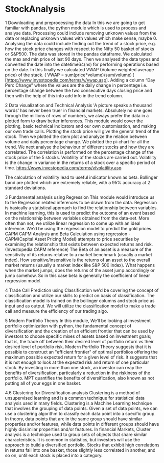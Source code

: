 # StockAnalysis
1 Downloading and preprocessing the data
In this we are going to get familiar with pandas, the python module which is used to process and analyse data. Processing could include removing unknown values from the data or replacing unknown values with values which make sense, maybe 0. Analysing the data could include finding out the trend of a stock price, e.g. how the stock price changes with respect to the Nifty 50 basket of stocks or S&P500. The data was stored in the pandas dataframe. We calculated the max and min price of last 90 days. Then we analysed the data types and converted the date into the datetime64(ns) for performing operations based on the date. In this finally we calculated VWAP (Volume weighted average price) of the stack. ( VWAP = sum(price*volume)/sum(volume) ) [https://www.investopedia.com/terms/v/vwap.asp].
Adding a column “Day Perc Change” where the values are the daily change in percentage i.e. percentage change between the two consecutive days closing price and then with the help of this info add info in the trend column.

2 Data visualization and Technical Analysis
'A picture speaks a thousand words' has never been truer in financial markets. Absolutely no one goes through the millions of rows of numbers, we always prefer the data in a plotted form to draw better inferences. This module would cover the plotting, basic technical indicators and our own customisation, and making our own trade calls. Plotting the stock price will give the general trend of the stock. Then we plotted the stem plot and analyze the relation between volume and daily percentage change.  We plotted the pi-chart for all the trend. 
We next analyse the behaviour of different stocks and how they are correlated. The correlation is performed on the percentage change of the stock price of the 5 stocks. Volatility of the stocks are carried out. Volatility is the change in variance in the returns of a stock over a specific period of time. https://www.investopedia.com/terms/v/volatility.asp

The calculation of volatility lead to useful indicator known as beta. Bollinger band are plotted which are extremely reliable, with a 95% accuracy at 2 standard deviations. 

3 Fundamental analysis using Regression
This module would introduce us to the Regression related inferences to be drawn from the data. Regression is basically a statistical approach to find the relationship between variables. In machine learning, this is used to predict the outcome of an event based on the relationship between variables obtained from the data-set. More often than not, we utilize linear regression to come up with an ideal inference. We'd be using the regression model to predict the gold prices.
CAPM CAPM Analysis and Beta Calculation using regression -
CAPM(Capital Asset Pricing Model) attempts to price securities by examining the relationship that exists between expected returns and risk. (Investopedia CAPM reference) The Beta of an asset is a measure of the sensitivity of its returns relative to a market benchmark (usually a market index). How sensitive/insensitive is the returns of an asset to the overall market returns (usually a market index like S&P 500 index). What happens when the market jumps, does the returns of the asset jump accordingly or jump somehow. So in this case beta is generally the coefficient of linear regression model.

4 Trade Call Prediction using Classification
we'd be covering the concept of classification and utilize our skills to predict on basis of classification. The classification model is trained on the bollinger columns and stock price as input and as output. We will utilize the classification model to make a trade call and measure the efficiency of our trading algo. 

5 Modern Portfolio Theory
In this module, We’ll be looking at investment portfolio optimization with python, the fundamental concept of diversification and the creation of an efficient frontier that can be used by investors to choose specific mixes of assets based on investment goals; that is, the trade off between their desired level of portfolio return vs their desired level of portfolio risk.
Modern Portfolio Theory suggests that it is possible to construct an "efficient frontier" of optimal portfolios offering the maximum possible expected return for a given level of risk. It suggests that it is not enough to look at the expected risk and return of one particular stock. By investing in more than one stock, an investor can reap the benefits of diversification, particularly a reduction in the riskiness of the portfolio. MPT quantifies the benefits of diversification, also known as not putting all of your eggs in one basket. 

4.6 Clustering for Diversification analysis
Clustering is a method of unsupervised learning and is a common technique for statistical data analysis used in many fields.
Clustering is a Machine Learning technique that involves the grouping of data points. Given a set of data points, we can use a clustering algorithm to classify each data point into a specific group. In theory, data points that are in the same group should have similar properties and/or features, while data points in different groups should have highly dissimilar properties and/or features.
In financial Markets, Cluster analysis is a technique used to group sets of objects that share similar characteristics. It is common in statistics, but investors will use the approach to build a diversified portfolio. Stocks that exhibit high correlations in returns fall into one basket, those slightly less correlated in another, and so on, until each stock is placed into a category.

